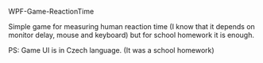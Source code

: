 WPF-Game-ReactionTime

Simple game for measuring human reaction time (I know that it depends on monitor delay, mouse and keyboard) but for school homework it is enough.

PS: Game UI is in Czech language. (It was a school homework)
